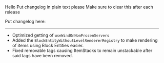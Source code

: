 Hello
Put changelog in plain text please
Make sure to clear this after each release

Put changelog here:

-----------------
- Optimized getting of `useWindOnNonFrozenServers`
- Added the `BlockEntityWithoutLevelRendererRegistry` to make rendering of items using Block Entities easier.
- Fixed removable tags causing ItemStacks to remain unstackable after said tags have been removed.
